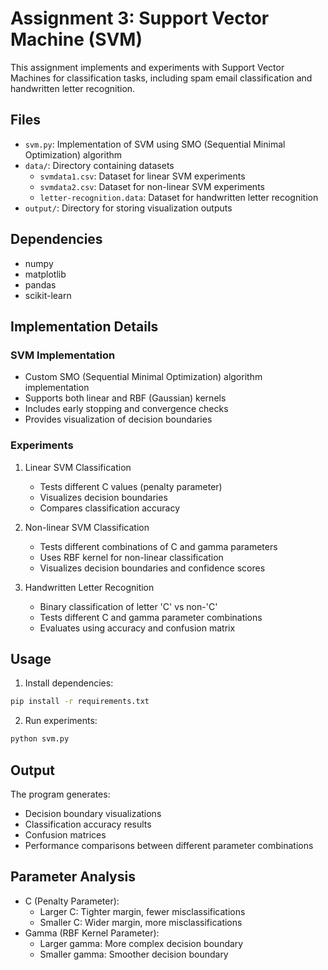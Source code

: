 # Assignment 3: Support Vector Machine (SVM)

This assignment implements and experiments with Support Vector Machines for classification tasks, including spam email classification and handwritten letter recognition.

## Files
- `svm.py`: Implementation of SVM using SMO (Sequential Minimal Optimization) algorithm
- `data/`: Directory containing datasets
  - `svmdata1.csv`: Dataset for linear SVM experiments
  - `svmdata2.csv`: Dataset for non-linear SVM experiments
  - `letter-recognition.data`: Dataset for handwritten letter recognition
- `output/`: Directory for storing visualization outputs

## Dependencies
- numpy
- matplotlib
- pandas
- scikit-learn

## Implementation Details

### SVM Implementation
- Custom SMO (Sequential Minimal Optimization) algorithm implementation
- Supports both linear and RBF (Gaussian) kernels
- Includes early stopping and convergence checks
- Provides visualization of decision boundaries

### Experiments
1. Linear SVM Classification
   - Tests different C values (penalty parameter)
   - Visualizes decision boundaries
   - Compares classification accuracy

2. Non-linear SVM Classification
   - Tests different combinations of C and gamma parameters
   - Uses RBF kernel for non-linear classification
   - Visualizes decision boundaries and confidence scores

3. Handwritten Letter Recognition
   - Binary classification of letter 'C' vs non-'C'
   - Tests different C and gamma parameter combinations
   - Evaluates using accuracy and confusion matrix

## Usage
1. Install dependencies:
```bash
pip install -r requirements.txt
```

2. Run experiments:
```bash
python svm.py
```

## Output
The program generates:
- Decision boundary visualizations
- Classification accuracy results
- Confusion matrices
- Performance comparisons between different parameter combinations

## Parameter Analysis
- C (Penalty Parameter):
  - Larger C: Tighter margin, fewer misclassifications
  - Smaller C: Wider margin, more misclassifications
- Gamma (RBF Kernel Parameter):
  - Larger gamma: More complex decision boundary
  - Smaller gamma: Smoother decision boundary 